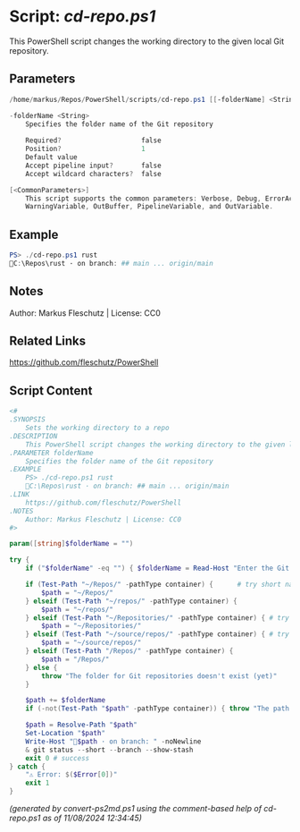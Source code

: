 Script: *cd-repo.ps1*
========================

This PowerShell script changes the working directory to the given local Git repository.

Parameters
----------
```powershell
/home/markus/Repos/PowerShell/scripts/cd-repo.ps1 [[-folderName] <String>] [<CommonParameters>]

-folderName <String>
    Specifies the folder name of the Git repository
    
    Required?                    false
    Position?                    1
    Default value                
    Accept pipeline input?       false
    Accept wildcard characters?  false

[<CommonParameters>]
    This script supports the common parameters: Verbose, Debug, ErrorAction, ErrorVariable, WarningAction, 
    WarningVariable, OutBuffer, PipelineVariable, and OutVariable.
```

Example
-------
```powershell
PS> ./cd-repo.ps1 rust
📂C:\Repos\rust · on branch: ## main ... origin/main

```

Notes
-----
Author: Markus Fleschutz | License: CC0

Related Links
-------------
https://github.com/fleschutz/PowerShell

Script Content
--------------
```powershell
<#
.SYNOPSIS
	Sets the working directory to a repo
.DESCRIPTION
	This PowerShell script changes the working directory to the given local Git repository.
.PARAMETER folderName
	Specifies the folder name of the Git repository
.EXAMPLE
	PS> ./cd-repo.ps1 rust
	📂C:\Repos\rust · on branch: ## main ... origin/main
.LINK
	https://github.com/fleschutz/PowerShell
.NOTES
	Author: Markus Fleschutz | License: CC0
#>

param([string]$folderName = "")

try {
	if ("$folderName" -eq "") { $folderName = Read-Host "Enter the Git repository's folder name" }

	if (Test-Path "~/Repos/" -pathType container) {		 # try short name
		$path = "~/Repos/"
	} elseif (Test-Path "~/repos/" -pathType container) {
		$path = "~/repos/"
	} elseif (Test-Path "~/Repositories/" -pathType container) { # try long name
		$path = "~/Repositories/"
	} elseif (Test-Path "~/source/repos/" -pathType container) { # try Visual Studio default
		$path = "~/source/repos/"
	} elseif (Test-Path "/Repos/" -pathType container) {
		$path = "/Repos/"
	} else {
		throw "The folder for Git repositories doesn't exist (yet)"
	}

	$path += $folderName
	if (-not(Test-Path "$path" -pathType container)) { throw "The path to 📂$path doesn't exist (yet)" }

	$path = Resolve-Path "$path"
	Set-Location "$path"
	Write-Host "📂$path · on branch: " -noNewline
	& git status --short --branch --show-stash
	exit 0 # success
} catch {
	"⚠️ Error: $($Error[0])"
	exit 1
}
```

*(generated by convert-ps2md.ps1 using the comment-based help of cd-repo.ps1 as of 11/08/2024 12:34:45)*
